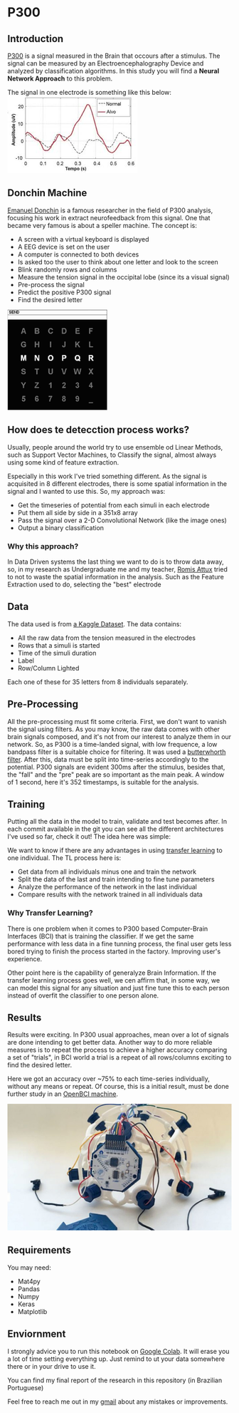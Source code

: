 # P300

## Introduction

[P300](https://en.wikipedia.org/wiki/P300_(neuroscience)) is a signal measured in the Brain that occours after a stimulus. The signal can be measured by an Electroencephalography Device and analyzed by classification algorithms. In this study you will find a **Neural Network Approach** to this problem.

The signal in one electrode is something like this below:
![The signal may seem like this:](/images/indice.jpg)

## Donchin Machine

[Emanuel Donchin](https://www.researchgate.net/profile/Emanuel_Donchin) is a famous researcher in the field of P300 analysis, focusing his work in extract neurofeedback from this signal. One that became very famous is about a speller machine. The concept is:
- A screen with a virtual keyboard is displayed
- A EEG device is set on the user
- A computer is connected to both devices
- Is asked too the user to think about one letter and look to the screen
- Blink randomly rows and columns
- Measure the tension signal in the occipital lobe (since its a visual signal)
- Pre-process the signal
- Predict the positive P300 signal 
- Find the desired letter


![Speller keyboard](/images/speller.png)

## How does te detecction process works?

Usually, people around the world try to use ensemble od Linear Methods, such as Support Vector Machines, to Classify the signal, almost always using some kind of feature extraction. 

Especially in this work I've tried something different. As the signal is acquisited in 8 different electrodes, there is some spatial information in the signal and I wanted to use this. So, my approach was:
- Get the timeseries of potential from each simuli in each electrode
- Put them all side by side in a 351x8 array
- Pass the signal over a 2-D Convolutional Network (like the image ones)
- Output a binary classification 

### Why this approach?
In Data Driven systems the last thing we want to do is to throw data away, so, in my research as Undergraduate me and my teacher, [Romis Attux](http://www.dca.fee.unicamp.br/~attux/) tried to not to waste the spatial information in the analysis. Such as the Feature Extraction used to do, selecting the "best" electrode

## Data

The data used is from [a Kaggle Dataset](https://www.kaggle.com/rramele/p300samplingdataset). The data contains:
- All the raw data from the tension measured in the electrodes
- Rows that a simuli is started
- Time of the simuli duration
- Label
- Row/Column Lighted

Each one of these for 35 letters from 8 individuals separately.

## Pre-Processing

All the pre-processing must fit some criteria. First, we don't want to vanish the signal using filters. As you may know, the raw data comes with other brain signals composed, and it's not from our interest to analyze them in our network. So, as P300 is a time-landed signal, with low frequence, a low bandpass filter is a suitable choice for filtering. It was used a [butterwhorth filter](https://en.wikipedia.org/wiki/Butterworth_filter). After this, data must be split into time-series accordingly to the potential. P300 signals are evident 300ms after the stimulus, besides that, the "fall" and the "pre" peak are so important as the main peak. A window of 1 second, here it's 352 timestamps, is suitable for the analysis.

## Training

Putting all the data in the model to train, validate and test becomes after. In each commit available in the git you can see all the different architectures I've used so far, check it out! The idea here was simple:

We want to know if there are any advantages in using [transfer learning](https://en.wikipedia.org/wiki/Transfer_learning) to one individual. The TL process here is:
- Get data from all individuals minus one and train the network
- Split the data of the last and train intending to fine tune parameters
- Analyze the performance of the network in the last individual
- Compare results with the network trained in all individuals data

### Why Transfer Learning?

There is one problem when it comes to P300 based Computer-Brain Interfaces (BCI) that is training the classifier. If we get the same performance with less data in a fine tunning process, the final user gets less bored trying to finish the process started in the factory. Improving user's experience.

Other point here is the capability of generalyze Brain Information. If the transfer learning process goes well, we cen affirm that, in some way, we can model this signal for any situation and just fine tune this to each person instead of overfit the classifier to one person alone. 

## Results

Results were exciting. In P300 usual approaches, mean over a lot of signals are done intending to get better data. Another way to do more reliable measures is to repeat the process to achieve a higher accuracy comparing a set of "trials", in BCI world a trial is a repeat of all rows/columns exciting to find the desired letter.

Here we got an accuracy over ~75% to each time-series individually, without any means or repeat. Of course, this is a initial result, must be done further study in an [OpenBCI machine](https://openbci.com/).

![OpenBCI](/images/openbci-1280x720.jpg)

## Requirements
You may need:
- Mat4py
- Pandas
- Numpy
- Keras
- Matplotlib

## Enviornment

I strongly advice you to run this notebook on [Google Colab](https://colab.research.google.com/notebooks/intro.ipynb#recent=true). It will erase you a lot of time setting everything up. Just remind to ut your data somewhere there or in your drive to use it.

You can find my final report of the research in this repository (in Brazilian Portuguese)

Feel free to reach me out in my [gmail](lucascosta816@gmail.com) about any mistakes or improvements. 